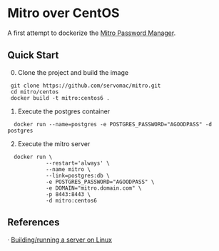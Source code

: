 # Mitro over CentOS

A first attempt to dockerize the [Mitro Password Manager](https://github.com/mitro-co/mitro).

## Quick Start

 0. Clone the project and build the image

```
 git clone https://github.com/servomac/mitro.git
 cd mitro/centos
 docker build -t mitro:centos6 .
```

 1. Execute the postgres container

```
  docker run --name=postgres -e POSTGRES_PASSWORD="AGOODPASS" -d postgres
```

 2. Execute the mitro server

```
  docker run \
            --restart='always' \
            --name mitro \
            --link=postgres:db \
            -e POSTGRES_PASSWORD="AGOODPASS" \
            -e DOMAIN="mitro.domain.com" \
            -p 8443:8443 \
            -d mitro:centos6
```

## References

 · [Building/running a server on Linux](https://github.com/mitro-co/mitro/issues/56)
